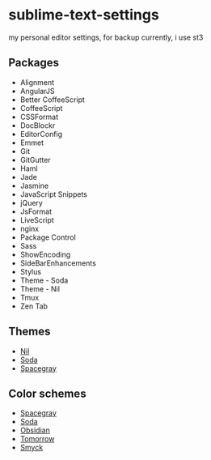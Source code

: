 sublime-text-settings
=====================

my personal editor settings, for backup
currently, i use st3

## Packages
  * Alignment
  * AngularJS
  * Better CoffeeScript
  * CoffeeScript
  * CSSFormat
  * DocBlockr
  * EditorConfig
  * Emmet
  * Git
  * GitGutter
  * Haml
  * Jade
  * Jasmine
  * JavaScript Snippets
  * jQuery
  * JsFormat
  * LiveScript
  * nginx
  * Package Control
  * Sass
  * ShowEncoding
  * SideBarEnhancements
  * Stylus
  * Theme - Soda
  * Theme - Nil
  * Tmux
  * Zen Tab

## Themes
  * [Nil](github.com/nilium/st2-nil-theme)
  * [Soda](github.com/buymeasoda/soda-theme)
  * [Spacegray](github.com/kkga/spacegray)

## Color schemes
  * [Spacegray](github.com/kkga/spacegray)
  * [Soda](buymeasoda.github.com/soda-theme/extras/colour-schemes.zip)
  * [Obsidian](github.com/mekwall/obsidian-color-scheme/tree/master/textmate)
  * [Tomorrow](github.com/theymaybecoders/sublime-tomorrow-theme)
  * [Smyck](github.com/hukl/Smyck-Color-Scheme)
